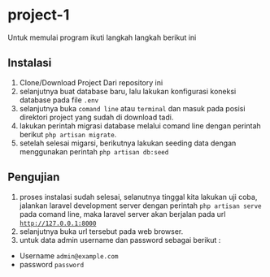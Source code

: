 # project-1

Untuk memulai program ikuti langkah langkah berikut ini

## Instalasi

1. Clone/Download Project Dari repository ini
2. selanjutnya buat database baru, lalu lakukan konfigurasi koneksi database pada file `.env` 
3. selanjutnya buka `comand line` atau `terminal` dan masuk pada posisi direktori project yang sudah di download tadi.
4. lakukan perintah migrasi database melalui comand line dengan perintah berikut `php artisan migrate`.
5. setelah selesai migarsi, berikutnya lakukan seeding data dengan menggunakan perintah `php artisan db:seed`

## Pengujian
1. proses instalasi sudah selesai, selanutnya tinggal kita lakukan uji coba, jalankan laravel development server dengan perintah `php artisan serve` pada comand line, maka laravel server akan berjalan pada url [`http://127.0.0.1:8000`](http://127.0.0.1:8000)
2. selanjutnya buka url tersebut pada web browser.
3. untuk data admin username dan password sebagai berikut : 

* Username 	 `admin@example.com`
* password 	 `password`
